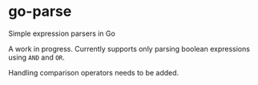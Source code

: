 # go-parse
Simple expression parsers in Go

A work in progress. Currently supports only parsing boolean expressions using `AND` and `OR`. 

Handling comparison operators needs to be added.
